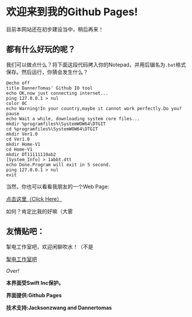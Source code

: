 # 欢迎来到我的Github Pages!
目前本网站还在初步建设当中，稍后再来！

## 都有什么好玩的呢？
我们可以做点什么？将下面这段代码拷入你的Notepad，并用后辍名为```.bat```格式保存。然后运行，你猜会发生什么？

```
@echo off
title DannerTomas' Github IO tool
echo OK,now just connecting internet...
ping 127.0.0.1 > nul
color 0C
echo Warning!In your country,maybe it cannot work perfectly.Do you?
pause
echo Wait a while, downloading system core files...
mkdir %programfiles%\SystemWOW64\DTGIT
cd %programfiles%\SystemWOW64\DTGIT
mkdir Ver1.0
cd Ver1.0
mkdir Home-V1
cd Home-V1
mkdir DT11111110ab2
[System_Info] > 1abbt.dtt
echo Done.Program will exit in 5 second.
ping 127.0.0.1 > nul
exit
```

当然，你也可以看看我朋友的一个Web Page:

<a href="https://ishook.github.io/testsite/sample.html" target="_blank">点击这里（Click Here）</a>

如何？肯定比我的好嘛（大雾

## 友情贴吧：
掣电工作室吧，欢迎闲聊吹水！（不是

<a href="https://tieba.baidu.com/f?kw=%E6%8E%A3%E7%94%B5%E5%B7%A5%E4%BD%9C%E5%AE%A4&ie=utf-8" target="_blank">掣电工作室吧</a>

_Over!_

**本界面受Swift Inc保护。**

**界面提供:Github Pages**

**技术支持:Jacksonzwang and Dannertomas**
